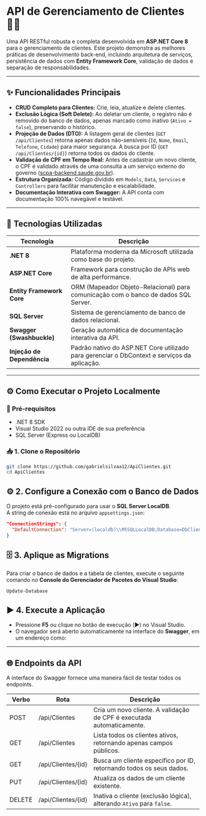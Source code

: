 # API de Gerenciamento de Clientes 🧑‍💻

Uma API RESTful robusta e completa desenvolvida em **ASP.NET Core 8** para o gerenciamento de clientes. Este projeto demonstra as melhores práticas de desenvolvimento back-end, incluindo arquitetura de serviços, persistência de dados com **Entity Framework Core**, validação de dados e separação de responsabilidades.

---

## ✨ Funcionalidades Principais

- **CRUD Completo para Clientes:** Crie, leia, atualize e delete clientes.  
- **Exclusão Lógica (Soft Delete):** Ao deletar um cliente, o registro não é removido do banco de dados, apenas marcado como inativo (`Ativo = false`), preservando o histórico.  
- **Projeção de Dados (DTO):** A listagem geral de clientes (`GET /api/Clientes`) retorna apenas dados não-sensíveis (`Id`, `Nome`, `Email`, `Telefone`, `Cidade`) para maior segurança. A busca por ID (`GET /api/Clientes/{id}`) retorna todos os dados do cliente.  
- **Validação de CPF em Tempo Real:** Antes de cadastrar um novo cliente, o CPF é validado através de uma consulta a um serviço externo do governo ([scpa-backend.saude.gov.br](https://scpa-backend.saude.gov.br)).  
- **Estrutura Organizada:** Código dividido em `Models`, `Data`, `Services` e `Controllers` para facilitar manutenção e escalabilidade.  
- **Documentação Interativa com Swagger:** A API conta com documentação 100% navegável e testável.

---

## 🚀 Tecnologias Utilizadas

| Tecnologia                | Descrição                                                                                  |
|---------------------------|--------------------------------------------------------------------------------------------|
| **.NET 8**                | Plataforma moderna da Microsoft utilizada como base do projeto.                             |
| **ASP.NET Core**          | Framework para construção de APIs web de alta performance.                                  |
| **Entity Framework Core** | ORM (Mapeador Objeto-Relacional) para comunicação com o banco de dados SQL Server.         |
| **SQL Server**            | Sistema de gerenciamento de banco de dados relacional.                                      |
| **Swagger (Swashbuckle)** | Geração automática de documentação interativa da API.                                       |
| **Injeção de Dependência**| Padrão nativo do ASP.NET Core utilizado para gerenciar o DbContext e serviços da aplicação.|

---

## ⚙️ Como Executar o Projeto Localmente

### 🔧 Pré-requisitos

- .NET 8 SDK  
- Visual Studio 2022 ou outra IDE de sua preferência  
- SQL Server (Express ou LocalDB)

### 📥 1. Clone o Repositório

```bash
git clone https://github.com/gabrielsilvaa12/ApiClientes.git
cd ApiClientes
````

## ⚙️ 2. Configure a Conexão com o Banco de Dados

O projeto está pré-configurado para usar o **SQL Server LocalDB**.  
A string de conexão está no arquivo `appsettings.json`:

```json
"ConnectionStrings": {
  "DefaultConnection": "Server=(localdb)\\MSSQLLocalDB;Database=DbClientes;Trusted_Connection=True;MultipleActiveResultSets=true"
}
````

## 🗄️ 3. Aplique as Migrations

Para criar o banco de dados e a tabela de clientes, execute o seguinte comando no **Console do Gerenciador de Pacotes do Visual Studio**:

```bash
Update-Database
````

## ▶️ 4. Execute a Aplicação

- Pressione **F5** ou clique no botão de execução (▶️) no Visual Studio.  
- O navegador será aberto automaticamente na interface do **Swagger**, em um endereço como:


---

## 🌐 Endpoints da API

A interface do Swagger fornece uma maneira fácil de testar todos os endpoints.

| Verbo  | Rota                  | Descrição                                                  |
|--------|----------------------|------------------------------------------------------------|
| POST   | /api/Clientes        | Cria um novo cliente. A validação de CPF é executada automaticamente. |
| GET    | /api/Clientes        | Lista todos os clientes ativos, retornando apenas campos públicos. |
| GET    | /api/Clientes/{id}   | Busca um cliente específico por ID, retornando todos os seus dados. |
| PUT    | /api/Clientes/{id}   | Atualiza os dados de um cliente existente.               |
| DELETE | /api/Clientes/{id}   | Inativa o cliente (exclusão lógica), alterando `Ativo` para `false`. |
